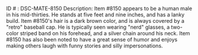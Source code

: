 ID # : DSC-MATE-8150
Description: Item #8150 appears to be a human male in his mid-thirties. He stands at five feet and nine inches, and has a lanky build. Item #8150's hair is a dark brown color, and is always covered by a "retro" baseball cap. He is typically seen wearing "nerd" glasses, a two-color striped band on his forehead, and a silver chain around his neck. Item #8150 has also been noted to have a great sense of humor and enjoys making others laugh with funny stories and silly impersonations.